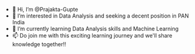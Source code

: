 - 👋 Hi, I’m @Prajakta-Gupte
- 👀 I’m interested in Data Analysis and seeking a decent position in PAN India
- 🌱 I’m currently learning Data Analysis skills and Machine Learning
- 📫 Do join me with this exciting learning journey and we'll share knowledge together!!

<!---
Prajakta-Gupte/Prajakta-Gupte is a ✨ special ✨ repository because its `README.md` (this file) appears on your GitHub profile.
You can click the Preview link to take a look at your changes.
--->
